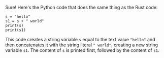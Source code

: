 Sure! Here's the Python code that does the same thing as the Rust code:
```
s = "hello"
s1 = s + " world"
print(s)
print(s1)
```
This code creates a string variable `s` equal to the text value `"hello"` and then concatenates it with the string literal `" world"`, creating a new string variable `s1`. The content of `s` is printed first, followed by the content of `s1`.

